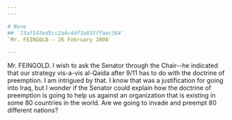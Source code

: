 ```yaml
---
---

# None
## `73af543ed5cc2a4c4df3a035ffaec364`
`Mr. FEINGOLD — 26 February 2008`

---
```



Mr. FEINGOLD. I wish to ask the Senator through the Chair--he 
indicated that our strategy vis-a-vis al-Qaida after 9/11 has to do 
with the doctrine of preemption. I am intrigued by that. I know that 
was a justification for going into Iraq, but I wonder if the Senator 
could explain how the doctrine of preemption is going to help us 
against an organization that is existing in some 80 countries in the 
world. Are we going to invade and preempt 80 different nations?
